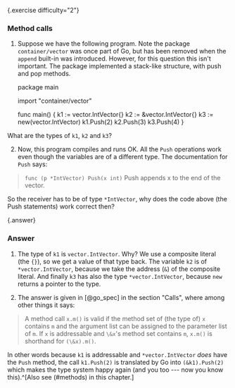 {.exercise difficulty="2"}
### Method calls
1. Suppose we have the following
program. Note the package `container/vector` was once part
of Go, but has been removed when the `append` built-in was introduced.
However, for this question this isn't important. The package implemented
a stack-like structure, with push and pop methods.

    package main

    import "container/vector"

    func main() {
            k1 := vector.IntVector{}
            k2 := &vector.IntVector{}
            k3 := new(vector.IntVector)
            k1.Push(2)
            k2.Push(3)
            k3.Push(4)
    }

What are the types of `k1`, `k2` and `k3`?

2. Now, this program compiles and runs OK. All the `Push`
operations work even though the variables are of a different type. The
documentation for `Push` says:

> `func (p *IntVector) Push(x int)`
> Push appends x to the end of the vector.

So the receiver has to be of type `*IntVector`, why does the code
above (the Push statements) work correct then?


{.answer}
### Answer
1. The type of `k1` is `vector.IntVector`. Why? We use 
a composite literal (the `{}`), so we get a value of that type
back. The variable `k2` is of `*vector.IntVector`, because we
take the address (`&`) of the composite literal. And finally
`k3` has also the type `*vector.IntVector`, because `new`
returns a pointer to the type.

2. The answer is given in [@go_spec] in the section "Calls",
where among other things it says:

> A method call `x.m()` is valid if the method set of (the type of)
> `x`
> contains `m` and the argument list can be assigned to the parameter list
> of `m`. If `x` is addressable and `\&x`'s method set
> contains `m`, `x.m()` is shorthand for `(\&x).m()`.

In other words because `k1` is addressable and
`*vector.IntVector` *does* have the `Push` method, the
call `k1.Push(2)` is translated by Go into 
`(&k1).Push(2)` which makes the type system happy again (and
you too --- now you know this).^[Also see (#methods) in this chapter.]
